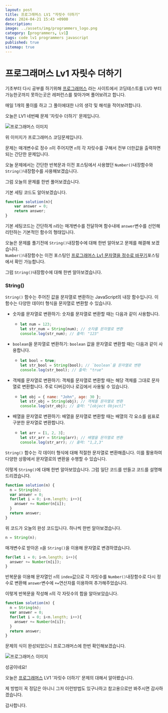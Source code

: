 ```yaml
---
layout: post
title: 프로그래머스 LV1 "자릿수 더하기"
date: 2024-04-21 15:43 +0900
description: 
image: ../assets/img/programmers_logo.png
category: [programmers, Lv1]
tags: code lv1 programmers javascript
published: true
sitemap: true
---
```


# 프로그래머스 Lv1 자릿수 더하기

  기초부터 다시 공부를 하기위해 [프로그래머스](https://programmers.co.kr/) 라는 사이트에서
  코딩테스트를 LV0 부터 가능한곳까지 못하는곳은 레퍼런스를 찾아가며 풀어보려고 합니다.
  
  매일 1개의 풀이를 하고 그 풀이에대한 나의 생각 및 해석을 적어보려합니다.

  오늘은 LV1 네번째 문제 '자릿수 더하기' 문제입니다.

  ![프로그래머스 이미지](https://spearboy.github.io/assets/img/자릿수더하기_01.png)

  위 이미지가 프로그래머스 코딩문제입니다.
  
  문제는 매개변수로 정수 `n`이 주어지면 `n`의 각 자릿수를 구해서 전부 더한값을 출력하면 되는 간단한 문제입니다.

  오늘 문제에서는 간단한 반복문과 이전 포스팅에서 사용했던 `Number()`내장함수와 `String()`내장함수를 사용해보겠습니다.

  그럼 오늘의 문제를 한번 풀어보겠습니다.

  기본 세팅 코드도 알아보겠습니다.
  
```javascript
function solution(n){
    var answer = 0;
    return answer;
}
```

기본 세팅코드는 간단하게 `n`라는 매개변수를 전달하며 함수내에 `answer`변수를 선언해 리턴하는 기본적인 함수의 형태입니다.

오늘은 문제를 풀기전에 `String()`내장함수에 대해 한번 알아보고 문제를 해결해 보겠습니다.   
`Number()`내장함수는 이전 포스팅인 [프로그래머스 Lv1 문자열을 정수로 바꾸기](https://spearboy.github.io/posts/programmers_22/)포스팅에서 확인 가능합니다.

그럼 `String()`내장함수에 대해 한번 알아보겠습니다.

### String()

  `String()` 함수는 주어진 값을 문자열로 변환하는 JavaScript의 내장 함수입니다. 이 함수는 다양한 데이터 형식을 문자열로 변환할 수 있습니다.

  + 숫자를 문자열로 변환하기: 숫자를 문자열로 변환할 때는 다음과 같이 사용합니다.
    + ```javascript
      let num = 123;
      let str_num = String(num); // 숫자를 문자열로 변환
      console.log(str_num); // 출력: "123"
      ```

  + `boolean`을 문자열로 변환하기: `boolean` 값을 문자열로 변환할 때는 다음과 같이 사용합니다.
    + ```javascript
      let bool = true;
      let str_bool = String(bool); // `boolean`을 문자열로 변환
      console.log(str_bool); // 출력: "true"
      ```

  + 객체를 문자열로 변환하기: 객체를 문자열로 변환할 때는 해당 객체를 그대로 문자열로 변환합니다. 주로 디버깅이나 로깅에서 사용될 수 있습니다.
    + ```javascript
      let obj = { name: "John", age: 30 };
      let str_obj = String(obj); // 객체를 문자열로 변환
      console.log(str_obj); // 출력: "[object Object]"
      ```

  + 배열을 문자열로 변환하기: 배열을 문자열로 변환할 때는 배열의 각 요소를 쉼표로 구분한 문자열로 변환합니다.
    + ```javascript
      let arr = [1, 2, 3];
      let str_arr = String(arr); // 배열을 문자열로 변환
      console.log(str_arr); // 출력: "1,2,3"
      ```

  `String()` 함수는 각 데이터 형식에 대해 적절한 문자열로 변환해줍니다. 이를 활용하여 다양한 상황에서 문자열로의 변환을 수행할 수 있습니다.

이렇게 `String()`에 대해 한번 알아보았습니다. 그럼 일단 코드를 만들고 코드를 설명해 드리겠습니다.

```javascript
function solution(n) {
  n = String(n);
  var answer = 0;
  for(let i = 0; i<n.length; i++){
    answer += Number(n[i]);
  }
  return answer;
}
```
위 코드가 오늘의 완성 코드입니다. 하나씩 한번 알아보겠습니다.


```javascript
n = String(n);
```
매개변수로 받아온 `n`을 `String()`을 이용해 문자열로 변경하였습니다. 


```javascript
for(let i = 0; i<n.length; i++){
  answer += Number(n[i]);
}
```
반복문을 이용해 문자열인 `n`의 `index`값으로 각 자릿수를 `Number()`내장함수로 다시 정수로 변환해 `answer`변수에 `+=`연산자를 이용하여 추가해주었습니다.

이렇게 반복문을 작성해 `n`의 각 자릿수의 합을 알아보았습니다.

```javascript
function solution(n) {
  n = String(n);
  var answer = 0;
  for(let i = 0; i<n.length; i++){
    answer += Number(n[i]);
  }
  return answer;
}
```

문제의 식이 완성되었으니 프로그래머스에 한번 확인해보겠습니다.

![프로그래머스 이미지](https://spearboy.github.io/assets/img/자릿수더하기_02.png)

성공이네요!

오늘은 [프로그래머스](https://programmers.co.kr/) LV1 '자릿수 더하기' 문제의 대해서 알아봤습니다.

제 방법이 꼭 정답은 아니니 그저 이런방법도 있구나하고 참고용으로만 봐주시면 감사하겠습니다.

감사합니다.